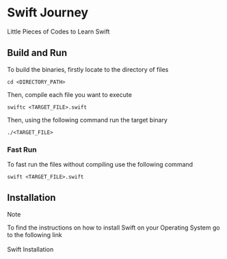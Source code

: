 # Swift Journey
Little Pieces of Codes to Learn Swift

## Build and Run
To build the binaries, firstly locate to the directory of files
```
cd <DIRECTORY_PATH>
```

Then, compile each file you want to execute
```
swiftc <TARGET_FILE>.swift
```

Then, using the following command run the target binary
```
./<TARGET_FILE>
```
### Fast Run
To fast run the files without compiling use the following command
```
swift <TARGET_FILE>.swift
```

## Installation

> [!NOTE]
> To find the instructions on how to install Swift on your Operating System go to the following link
> </br></br>
> <a name="my-custom-anchor-point">Swift Installation</a>
